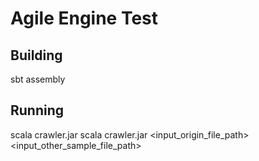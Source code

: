 Agile Engine Test
=================

Building
--------

sbt assembly

Running
--------

scala crawler.jar scala crawler.jar <input_origin_file_path> <input_other_sample_file_path>